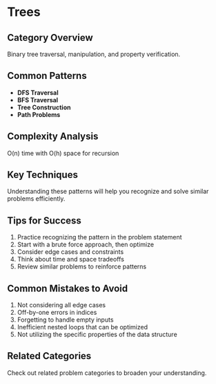 # Trees

## Category Overview

Binary tree traversal, manipulation, and property verification.

## Common Patterns

- **DFS Traversal**
- **BFS Traversal**
- **Tree Construction**
- **Path Problems**

## Complexity Analysis

O(n) time with O(h) space for recursion

## Key Techniques

Understanding these patterns will help you recognize and solve similar problems efficiently.

## Tips for Success

1. Practice recognizing the pattern in the problem statement
2. Start with a brute force approach, then optimize
3. Consider edge cases and constraints
4. Think about time and space tradeoffs
5. Review similar problems to reinforce patterns

## Common Mistakes to Avoid

1. Not considering all edge cases
2. Off-by-one errors in indices
3. Forgetting to handle empty inputs
4. Inefficient nested loops that can be optimized
5. Not utilizing the specific properties of the data structure

## Related Categories

Check out related problem categories to broaden your understanding.
